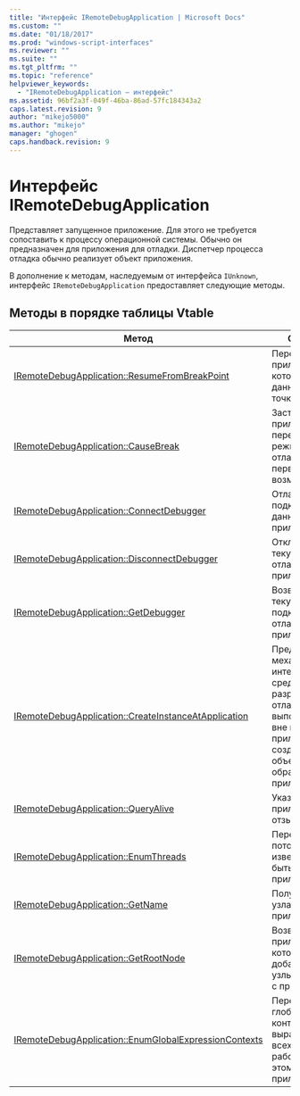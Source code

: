 ```yaml
---
title: "Интерфейс IRemoteDebugApplication | Microsoft Docs"
ms.custom: ""
ms.date: "01/18/2017"
ms.prod: "windows-script-interfaces"
ms.reviewer: ""
ms.suite: ""
ms.tgt_pltfrm: ""
ms.topic: "reference"
helpviewer_keywords: 
  - "IRemoteDebugApplication — интерфейс"
ms.assetid: 96bf2a3f-049f-46ba-86ad-57fc184343a2
caps.latest.revision: 9
author: "mikejo5000"
ms.author: "mikejo"
manager: "ghogen"
caps.handback.revision: 9
---
```

# Интерфейс IRemoteDebugApplication
Представляет запущенное приложение.  Для этого не требуется сопоставить к процессу операционной системы.  Обычно он предназначен для приложения для отладки.  Диспетчер процесса отладка обычно реализует объект приложения.  
  
 В дополнение к методам, наследуемым от интерфейса `IUnknown`, интерфейс `IRemoteDebugApplication` предоставляет следующие методы.  
  
## Методы в порядке таблицы Vtable  
  
|Метод|Описание|  
|-----------|--------------|  
|[IRemoteDebugApplication::ResumeFromBreakPoint](../../winscript/reference/iremotedebugapplication-resumefrombreakpoint.md)|Переход приложение, которое в данный момент в точке останова.|  
|[IRemoteDebugApplication::CauseBreak](../../winscript/reference/iremotedebugapplication-causebreak.md)|Заставляет приложение переключиться в режим отладчика при первой возможности.|  
|[IRemoteDebugApplication::ConnectDebugger](../../winscript/reference/iremotedebugapplication-connectdebugger.md)|Отладчик подключается к данному приложению.|  
|[IRemoteDebugApplication::DisconnectDebugger](../../winscript/reference/iremotedebugapplication-disconnectdebugger.md)|Отключает текущий режим отладчика из приложения.|  
|[IRemoteDebugApplication::GetDebugger](../../winscript/reference/iremotedebugapplication-getdebugger.md)|Возвращает текущий подключенный отладчик к приложению.|  
|[IRemoteDebugApplication::CreateInstanceAtApplication](../../winscript/reference/iremotedebugapplication-createinstanceatapplication.md)|Предоставляет механизм для интегрированной среды разработки отладчика, выполняющийся вне процесса к приложению, создания объектов в обработке приложения.|  
|[IRemoteDebugApplication::QueryAlive](../../winscript/reference/iremotedebugapplication-queryalive.md)|Указывает если приложение отзывчиво.|  
|[IRemoteDebugApplication::EnumThreads](../../winscript/reference/iremotedebugapplication-enumthreads.md)|Перечисляет все потоки известные, что быть связано с приложением.|  
|[IRemoteDebugApplication::GetName](../../winscript/reference/iremotedebugapplication-getname.md)|Получает имя узла приложения.|  
|[IRemoteDebugApplication::GetRootNode](../../winscript/reference/iremotedebugapplication-getrootnode.md)|Возвращает узел приложения, в котором добавитьы все узлы, связанные с приложением.|  
|[IRemoteDebugApplication::EnumGlobalExpressionContexts](../../winscript/reference/iremotedebugapplication-enumglobalexpressioncontexts.md)|Перечисляет глобальные контекстах выражения для всех языков, работающим в этом приложении.|